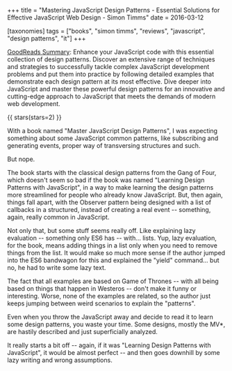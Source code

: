 +++
title = "Mastering JavaScript Design Patterns - Essential Solutions for Effective JavaScript Web Design - Simon Timms"
date = 2016-03-12

[taxonomies]
tags = ["books", "simon timms", "reviews", "javascript", "design patterns", "it"]
+++

[GoodReads Summary](https://www.goodreads.com/book/show/23847040-mastering-javascript-design-patterns---essential-solutions-for-effective):
Enhance your JavaScript code with this essential collection of design
patterns. Discover an extensive range of techniques and strategies to
successfully tackle complex JavaScript development problems and put them into
practice by following detailed examples that demonstrate each design pattern
at its most effective. Dive deeper into JavaScript and master these powerful
design patterns for an innovative and cutting-edge approach to JavaScript that
meets the demands of modern web development.

<!-- more -->

{{ stars(stars=2) }}

With a book named "Master JavaScript Design Patterns", I was expecting
something about some JavaScript common patterns, like subscribing and
generating events, proper way of transversing structures and such.

But nope.

The book starts with the classical design patterns from the Gang of Four,
which doesn't seem so bad if the book was named "Learning Design Patterns with
JavaScript", in a way to make learning the design patterns more streamlined
for people who already know JavaScript. But, then again, things fall apart,
with the Observer pattern being designed with a list of callbacks in a
structured, instead of creating a real event -- something, again, really
common in JavaScript.

Not only that, but some stuff seems really off. Like explaining lazy
evaluation -- something only ES6 has -- with... lists. Yup, lazy evaluation,
for the book, means adding things in a list only when you need to remove
things from the list. It would make so much more sense if the author jumped
into the ES6 bandwagon for this and explained the "yield" command... but no,
he had to write some lazy text.

The fact that all examples are based on Game of Thrones -- with all being
based on things that happen in Westeros -- don't make it funny or interesting.
Worse, none of the examples are related, so the author just keeps jumping
between weird scenarios to explain the "patterns".

Even when you throw the JavaScript away and decide to read it to learn some
design patterns, you waste your time. Some designs, mostly the MV*, are
hastily described and just superficially analyzed. 

It really starts a bit off -- again, if it was "Learning Design Patterns with
JavaScript", it would be almost perfect -- and then goes downhill by some lazy
writing and wrong assumptions.
